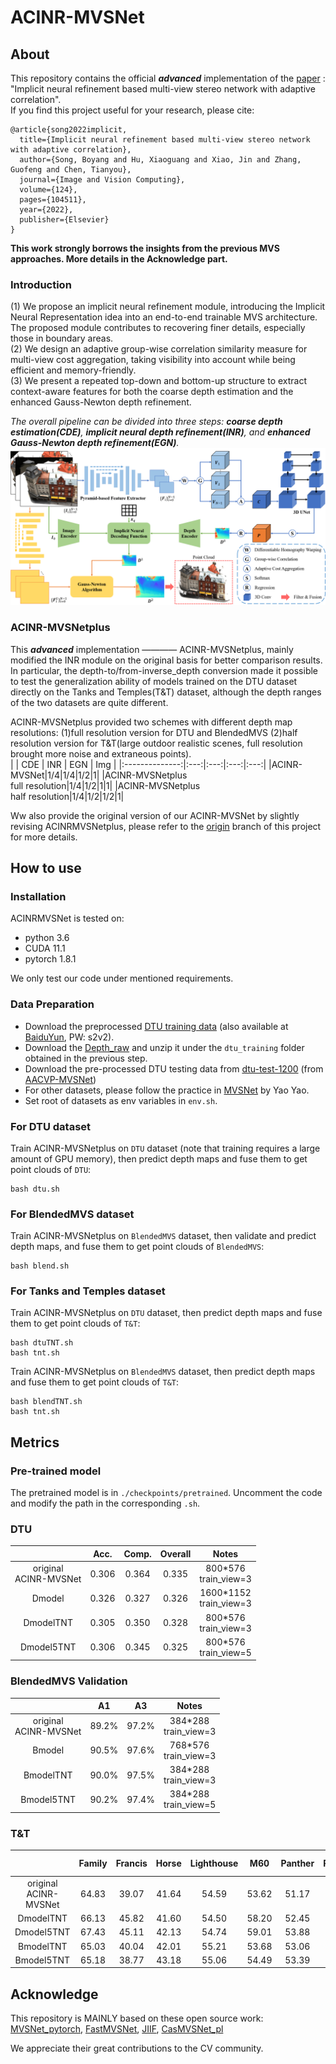 # ACINR-MVSNet
## About 
This repository contains the official ***advanced*** implementation of the [paper](https://www.sciencedirect.com/science/article/pii/S0262885622001408) : "Implicit neural refinement based multi-view stereo network with adaptive correlation".  
If you find this project useful for your research, please cite:  
```
@article{song2022implicit,
  title={Implicit neural refinement based multi-view stereo network with adaptive correlation},
  author={Song, Boyang and Hu, Xiaoguang and Xiao, Jin and Zhang, Guofeng and Chen, Tianyou},
  journal={Image and Vision Computing},
  volume={124},
  pages={104511},
  year={2022},
  publisher={Elsevier}
}
```
**This work strongly borrows the insights from the previous MVS approaches. More details in the Acknowledge part.**
### Introduction
(1) We propose an implicit neural refinement module, introducing the Implicit Neural Representation idea into an end-to-end trainable MVS architecture. The proposed module contributes to recovering finer details, especially those in boundary areas.  
(2) We design an adaptive group-wise correlation similarity measure for multi-view cost aggregation, taking visibility into account while being efficient and memory-friendly.  
(3) We present a repeated top-down and bottom-up structure to extract context-aware features for both the coarse depth estimation and the enhanced Gauss-Newton depth refinement.  
  
*The overall pipeline can be divided into three steps: **coarse depth estimation(CDE)**, **implicit neural depth refinement(INR)**, and **enhanced Gauss-Newton depth refinement(EGN)**.*  
![](https://github.com/Boyang-Song/ACINR-MVSNet/blob/main/doc/Network%20Architecture.png)  

### ACINR-MVSNetplus
This ***advanced*** implementation ———— ACINR-MVSNetplus, mainly modified the INR module on the original basis for better comparison results. In particular, the depth-to/from-inverse_depth conversion made it possible to test the generalization ability of models trained on the DTU dataset directly on the Tanks and Temples(T&T) dataset, although the depth ranges of the two datasets are quite different.  
  
ACINR-MVSNetplus provided two schemes with different depth map resolutions: (1)full resolution version for DTU and BlendedMVS (2)half resolution version for T&T(large outdoor realistic scenes, full resolution brought more noise and extraneous points).  
|                | CDE | INR | EGN | Img |
|:--------------:|:---:|:---:|:---:|:---:|
|ACINR-MVSNet|1/4|1/4|1/2|1|
|ACINR-MVSNetplus<br>full resolution|1/4|1/2|1|1|
|ACINR-MVSNetplus<br>half resolution|1/4|1/2|1/2|1|

Ww also provide the original version of our ACINR-MVSNet by slightly revising ACINRMVSNetplus, please refer to the [origin]() branch of this project for more details.  
## How to use
### Installation
ACINRMVSNet is tested on:
- python 3.6
- CUDA 11.1
- pytorch 1.8.1
  
We only test our code under mentioned requirements.
### Data Preparation 
- Download the preprocessed [DTU training data](https://drive.google.com/file/d/1eDjh-_bxKKnEuz5h-HXS7EDJn59clx6V/view) (also available at [BaiduYun](https://pan.baidu.com/s/1Wb9E6BWCJu4wZfwxm_t4TQ#list/path=%2F), PW: s2v2).
- Download the [Depth_raw](https://virutalbuy-public.oss-cn-hangzhou.aliyuncs.com/share/cascade-stereo/CasMVSNet/dtu_data/dtu_train_hr/Depths_raw.zip) and unzip it under the `dtu_training` folder obtained in the previous step.
- Download the pre-processed DTU testing data from [dtu-test-1200](https://drive.google.com/file/d/1rX0EXlUL4prRxrRu2DgLJv2j7-tpUD4D/view) (from [AACVP-MVSNet](https://github.com/ArthasMil/AACVP-MVSNet))
- For other datasets, please follow the practice in [MVSNet](https://github.com/YoYo000/MVSNet) by Yao Yao.
- Set root of datasets as env variables in `env.sh`.
### For DTU dataset
Train ACINR-MVSNetplus on `DTU` dataset (note that training requires a large amount of GPU memory), then predict depth maps and fuse them to get point clouds of `DTU`:
```
bash dtu.sh
```
### For BlendedMVS dataset
Train ACINR-MVSNetplus on `BlendedMVS` dataset, then validate and predict depth maps, and fuse them to get point clouds of `BlendedMVS`:
```
bash blend.sh
```
### For Tanks and Temples dataset
Train ACINR-MVSNetplus on `DTU` dataset, then predict depth maps and fuse them to get point clouds of `T&T`:
```
bash dtuTNT.sh
bash tnt.sh
```
Train ACINR-MVSNetplus on `BlendedMVS` dataset, then predict depth maps and fuse them to get point clouds of `T&T`:
```
bash blendTNT.sh
bash tnt.sh
```
## Metrics
### Pre-trained model
The pretrained model is in `./checkpoints/pretrained`. Uncomment the code and modify the path in the corresponding `.sh`. 
### DTU
|                | Acc. | Comp. | Overall |    Notes    |
|:--------------:|:----:|:-----:|:-------:|:-----------:|
|original<br>ACINR-MVSNet|0.306|0.364|0.335|800*576<br>train_view=3|
|Dmodel|0.326|0.327|0.326|1600*1152<br>train_view=3|
|DmodelTNT|0.305|0.350|0.328|800*576<br>train_view=3|
|Dmodel5TNT|0.306|0.345|0.325|800*576<br>train_view=5|
### BlendedMVS Validation
|                |   A1   |   A3   |    Notes    |
|:--------------:|:------:|:------:|:-----------:|
|original<br>ACINR-MVSNet|89.2%|97.2%|384*288<br>train_view=3|
|Bmodel|90.5%|97.6%|768*576<br>train_view=3|
|BmodelTNT|90.0%|97.5%|384*288<br>train_view=3|
|Bmodel5TNT|90.2%|97.4%|384*288<br>train_view=5|
### T&T
|                | Family | Francis | Horse | Lighthouse | M60 | Panther | Playground | Train | **F-score** |    Notes    |
|:--------------:|:------:|:-------:|:-----:|:----------:|:---:|:-------:|:----------:|:-----:|:-----------:|:-----------:|
|original<br>ACINR-MVSNet|64.83|39.07|41.64|54.59|53.62|51.17|55.45|47.79|51.02|train_view=5|
|DmodelTNT|66.13|45.82|41.60|54.50|58.20|52.45|54.92|47.68|52.66|train_view=3|
|Dmodel5TNT|67.43|45.11|42.13|54.74|59.01|53.88|54.49|47.13|52.99|train_view=5|
|BmodelTNT|65.03|40.04|42.01|55.21|53.68|53.06|53.61|48.59|51.40|train_view=3|
|Bmodel5TNT|65.18|38.77|43.18|55.06|54.49|53.39|55.41|47.90|51.67|train_view=5|
## Acknowledge
This repository is MAINLY based on these open source work: [MVSNet_pytorch](https://github.com/xy-guo/MVSNet_pytorch), [FastMVSNet](https://github.com/svip-lab/FastMVSNet), [JIIF](https://github.com/ashawkey/jiif), [CasMVSNet_pl](https://github.com/kwea123/CasMVSNet_pl)  
  
We appreciate their great contributions to the CV community.

